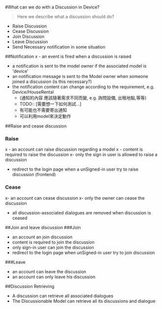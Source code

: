 #What can we do with a Discussion in Device?
>Here we describe what a discussion should do?

- Raise Discussion
- Cease Discussion
- Join Discussion
- Leave Discussion
- Send Necessary notification in some situation


##Notification
x - an event is fired when a discussion is raised
- a notification is sent to the model owner if the associated model is 'device'
- an notification message is sent to the Model owner when someone joined a discussion (is this necessary?)
- the notification content can change according to the requirement, e.g. Device/HouseRental
    - (通知的內容 應該隨著需求不同而變, e.g. 詢問設備, 出租地點,等等)
    - TODO:: [需要想一下如何測試...]
    - 有可能也不需要寄出通知
    - 可以利用model來決定動作



##Raise and cease discussion
### Raise
x - an account can raise discussion regarding a model
x - content is required to raise the discussion
x- only the sign in user is allowed to raise a discussion
- redirect to the login page when a unSigned-in user try to raise discussion (frontend)

### Cease
x- an account can cease discussion
x- only the owner can cease the discussion
- all discussion-associated dialogues are removed when discussion is ceased


##Join and leave discussion
###Join
- an account an join discussion
- content is required to join the discussion
- only sign-in user can join the discussion
- redirect to the login page when unSigned-in user try to join discussion 

###Leave
- an account can leave the discussion
- an account can only leave his discussion

##Discussion Retrieving
- A discussion can retrieve all associated dialogues
- The Discussionable Model can retrieve all its discussions and dialogue

